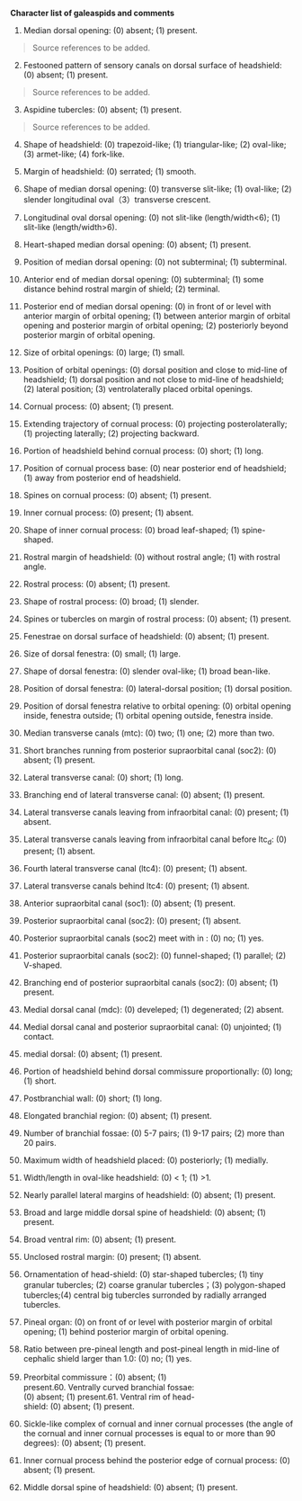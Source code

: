 **Character list of galeaspids and comments**

1. Median dorsal opening: (0) absent; (1) present.

> Source references to be added.

2. Festooned pattern of sensory canals on dorsal surface of headshield: (0) absent; (1) present.

> Source references to be added.

3. Aspidine tubercles: (0) absent; (1) present.

> Source references to be added.

4. Shape of headshield: (0) trapezoid-like; (1) triangular-like; (2) oval-like; (3) armet-like; (4) fork-like.

5. Margin of headshield: (0) serrated; (1) smooth.

6. Shape of median dorsal opening: (0) transverse slit-like; (1) oval-like; (2)  slender longitudinal oval（3）transverse
crescent.

7. Longitudinal oval dorsal opening: (0) not slit-like (length/width<6); (1) slit-like (length/width>6).

8. Heart-shaped median dorsal opening: (0) absent; (1) present.

9. Position of median dorsal opening: (0) not subterminal; (1) subterminal.

10. Anterior end of median dorsal opening: (0) subterminal; (1) some distance behind rostral margin of shield; (2) terminal.

11. Posterior end of median dorsal opening: (0) in front of or level with anterior margin of orbital opening; (1) between anterior margin of orbital opening and posterior margin of orbital opening; (2) posteriorly beyond posterior margin of orbital opening.

12. Size of orbital openings: (0) large; (1) small.

13. Position of orbital openings: (0) dorsal position and close to mid-line of headshield; (1) dorsal position and not close to mid-line of headshield; (2) lateral position; (3) ventrolaterally placed orbital openings.

14. Cornual process: (0) absent; (1) present.

15. Extending trajectory of cornual process: (0) projecting posterolaterally; (1) projecting laterally; (2) projecting backward.

16. Portion of headshield behind cornual process: (0) short; (1) long.

17. Position of cornual process base: (0) near posterior end of headshield; (1) away from posterior end of headshield.

18. Spines on cornual process: (0) absent;  (1) present.

19. Inner cornual process: (0) present; (1) absent.

20. Shape of inner cornual process: (0) broad leaf-shaped; (1)  spine-shaped.

21. Rostral margin of headshield: (0) without rostral angle; (1) with rostral angle.

22. Rostral process: (0) absent; (1) present.

23. Shape of rostral process: (0) broad; (1) slender.

24. Spines or tubercles on margin of rostral process: (0) absent; (1) present.

25. Fenestrae on dorsal surface of headshield: (0) absent; (1) present.

26. Size of dorsal fenestra: (0) small; (1) large.

27. Shape of dorsal fenestra: (0) slender oval-like; (1) broad bean-like.

28. Position of dorsal fenestra: (0) lateral-dorsal position; (1) dorsal position.

29. Position of dorsal fenestra relative to orbital opening: (0) orbital opening inside, fenestra outside; (1) orbital opening outside, fenestra inside.

30. Median transverse canals (mtc): (0) two; (1) one; (2) more than two.

31. Short branches running from posterior supraorbital canal (soc2): (0) absent; (1) present.

32.  Lateral transverse canal: (0) short; (1) long.

33. Branching end of lateral transverse canal: (0) absent; (1) present.

34. Lateral transverse canals leaving from infraorbital canal: (0) present; (1) absent.

35. Lateral transverse canals leaving from infraorbital canal before ltc<sub>d</sub>: (0) present; (1) absent.

36. Fourth lateral transverse canal (ltc4): (0) present; (1) absent.

37. Lateral transverse canals behind ltc4: (0) present; (1) absent.

38. Anterior supraorbital canal (soc1): (0) absent; (1) present.

39. Posterior supraorbital canal (soc2): (0) present; (1) absent.

40. Posterior supraorbital canals (soc2) meet with in : (0) no; (1) yes.

41. Posterior supraorbital canals (soc2): (0) funnel-shaped; (1) parallel; (2) V-shaped.

42. Branching end of posterior supraorbital canals (soc2): (0) absent; (1) present.

43. Medial dorsal canal (mdc): (0) develeped; (1) degenerated; (2) absent.

44. Medial dorsal canal and posterior supraorbital canal: (0) unjointed; (1) contact.

45. medial dorsal: (0) absent; (1) present.

46. Portion of headshield behind dorsal commissure proportionally: (0) long;  (1) short.

47. Postbranchial wall: (0) short; (1) long.

48. Elongated branchial region: (0) absent; (1) present.

49. Number of branchial fossae: (0) 5-7 pairs; (1) 9-17 pairs; (2) more than 20 pairs.

50. Maximum width of headshield placed: (0) posteriorly; (1) medially.

51. Width/length in oval-like headshield: (0) < 1; (1) >1.

52. Nearly parallel lateral margins of headshield: (0) absent; (1) present.

53. Broad and large middle dorsal spine of headshield: (0) absent; (1) present.

54. Broad ventral rim: (0) absent; (1) present.

55. Unclosed rostral margin: (0) present; (1) absent.

56. Ornamentation of head-shield: (0) star-shaped tubercles; (1) tiny granular tubercles; (2) coarse granular tubercles；(3) polygon-shaped tubercles;(4) central big tubercles surronded by radially arranged tubercles.

57. Pineal organ: (0) on front of or level with posterior margin of orbital opening; (1) behind posterior margin of orbital opening.

58. Ratio between pre-pineal length and post-pineal length in mid-line of cephalic shield larger than 1.0: (0) no; (1) yes.

59. Preorbital commissure：(0) absent; (1) present.60. Ventrally curved branchial fossae: (0) absent; (1) present.61. Ventral rim of head-shield: (0) absent; (1) present.

62. Sickle-like complex of cornual and inner cornual processes (the angle of the cornual and inner cornual processes is equal to or more than 90 degrees): (0) absent; (1) present.

63. Inner cornual process behind the posterior edge of cornual process: (0) absent; (1) present.

64. Middle dorsal spine of headshield: (0) absent; (1) present.
